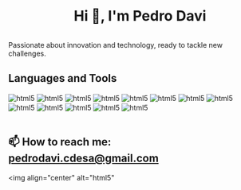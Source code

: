 <div id="user-content-toc">
  <ul align="center">
    <summary><h1 style="display: inline-block">Hi 👋, I'm Pedro Davi</h1></summary>
</div>

Passionate about innovation and technology, ready to tackle new challenges.

## Languages and Tools

<div style="display: inline_block"br/>
    <img align="center" alt="html5" src="https://img.shields.io/badge/JavaScript-323330?style=for-the-badge&logo=javascript&logoColor=F7DF1E" />
    <img align="center" alt="html5" 
src="https://img.shields.io/badge/Express.js-404D59?style=for-the-badge" />
    <img align="center" alt="html5"
<img align="center" alt="html5" src="https://img.shields.io/badge/Node.js-43853D?style=for-the-badge&logo=node.js&logoColor=white" />
    <img align="center" alt="html5" src="https://img.shields.io/badge/HTML5-E34F26?style=for-the-badge&logo=html5&logoColor=white" />
    <img align="center" alt="html5" src="https://img.shields.io/badge/CSS-239120?&style=for-the-badge&logo=css3&logoColor=white" />
    <img align="center" alt="html5"
src="https://img.shields.io/badge/Vue.js-35495E?style=for-the-badge&logo=vue.js&logoColor=4FC08D" />
    <img align="center" alt="html5" src="https://img.shields.io/badge/React-20232A?style=for-the-badge&logo=react&logoColor=61DAFB" />
    <img align="center" alt="html5" src="https://img.shields.io/badge/Python-14354C?style=for-the-badge&logo=python&logoColor=white" />
    <img align="center" alt="html5" src="https://img.shields.io/badge/MySQL-00000F?style=for-the-badge&logo=mysql&logoColor=white" />
    <img align="center" alt="html5" src="https://img.shields.io/badge/SQLite-07405E?style=for-the-badge&logo=sqlite&logoColor=white" />
    <img align="center" alt="html5"
src="https://img.shields.io/badge/Microsoft%20SQL%20Server-CC2927?style=for-the-badge&logo=microsoft%20sql%20server&logoColor=white" />
    <img align="center" alt="html5" 
src="https://img.shields.io/badge/Oracle-F80000?style=for-the-badge&logo=Oracle&logoColor=white" />
    <img align="center" alt="html5" 
src="https://img.shields.io/badge/GIT-E44C30?style=for-the-badge&logo=git&logoColor=white" />
</div><br/>


## 📫 How to reach me: **pedrodavi.cdesa@gmail.com**
<img align="center" alt="html5"